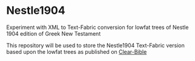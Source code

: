 # Nestle1904
Experiment with XML to Text-Fabric conversion for lowfat trees of Nestle 1904 edition of Greek New Testament

This repository will be used to store the Nestle1904 Text-Fabric version based upon the lowfat trees as published on [Clear-Bible](https://github.com/Clear-Bible/macula-greek/tree/main/Nestle1904/lowfat)
